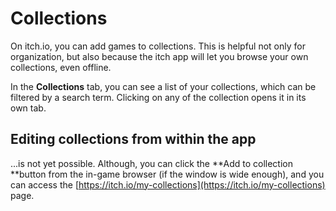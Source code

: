 # Collections

On itch.io, you can add games to collections. This is helpful not only for organization, but also because the itch app will let you browse your own collections, even offline.

In the **Collections** tab, you can see a list of your collections, which can be filtered by a search term. Clicking on any of the collection opens it in its own tab.

## Editing collections from within the app

...is not yet possible. Although, you can click the **Add to collection **button from the in-game browser \(if the window is wide enough\), and you can access the [https://itch.io/my-collections](https://itch.io/my-collections) page.
